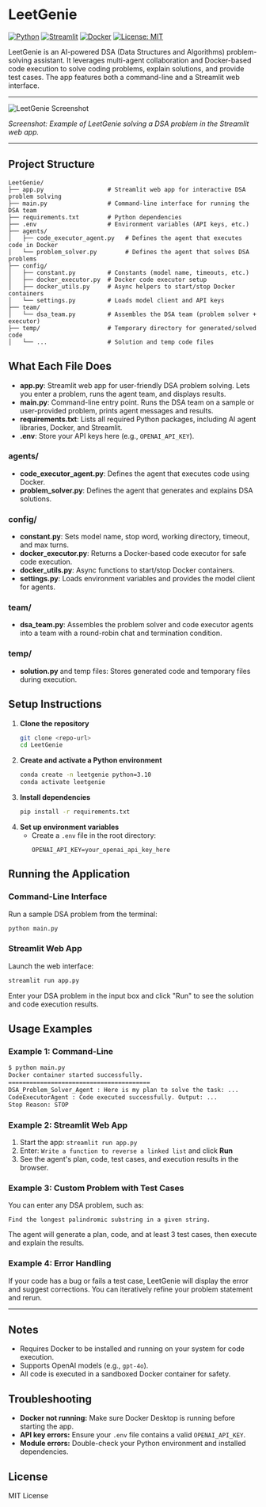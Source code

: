 # LeetGenie

[![Python](https://img.shields.io/badge/Python-3.10%2B-blue.svg)](https://www.python.org/downloads/)
[![Streamlit](https://img.shields.io/badge/Streamlit-Enabled-brightgreen)](https://streamlit.io/)
[![Docker](https://img.shields.io/badge/Docker-Required-blue)](https://www.docker.com/)
[![License: MIT](https://img.shields.io/badge/License-MIT-yellow.svg)](https://opensource.org/licenses/MIT)

LeetGenie is an AI-powered DSA (Data Structures and Algorithms) problem-solving assistant. It leverages multi-agent collaboration and Docker-based code execution to solve coding problems, explain solutions, and provide test cases. The app features both a command-line and a Streamlit web interface.

---

![LeetGenie Screenshot](https://user-images.githubusercontent.com/your-username/leetgenie-demo.png)

*Screenshot: Example of LeetGenie solving a DSA problem in the Streamlit web app.*

---

## Project Structure

```text
LeetGenie/
├── app.py                  # Streamlit web app for interactive DSA problem solving
├── main.py                 # Command-line interface for running the DSA team
├── requirements.txt        # Python dependencies
├── .env                    # Environment variables (API keys, etc.)
├── agents/
│   ├── code_executor_agent.py   # Defines the agent that executes code in Docker
│   └── problem_solver.py        # Defines the agent that solves DSA problems
├── config/
│   ├── constant.py         # Constants (model name, timeouts, etc.)
│   ├── docker_executor.py  # Docker code executor setup
│   ├── docker_utils.py     # Async helpers to start/stop Docker containers
│   └── settings.py         # Loads model client and API keys
├── team/
│   └── dsa_team.py         # Assembles the DSA team (problem solver + executor)
├── temp/                   # Temporary directory for generated/solved code
│   └── ...                 # Solution and temp code files
```

## What Each File Does

- **app.py**: Streamlit web app for user-friendly DSA problem solving. Lets you enter a problem, runs the agent team, and displays results.
- **main.py**: Command-line entry point. Runs the DSA team on a sample or user-provided problem, prints agent messages and results.
- **requirements.txt**: Lists all required Python packages, including AI agent libraries, Docker, and Streamlit.
- **.env**: Store your API keys here (e.g., `OPENAI_API_KEY`).

### agents/
- **code_executor_agent.py**: Defines the agent that executes code using Docker.
- **problem_solver.py**: Defines the agent that generates and explains DSA solutions.

### config/
- **constant.py**: Sets model name, stop word, working directory, timeout, and max turns.
- **docker_executor.py**: Returns a Docker-based code executor for safe code execution.
- **docker_utils.py**: Async functions to start/stop Docker containers.
- **settings.py**: Loads environment variables and provides the model client for agents.

### team/
- **dsa_team.py**: Assembles the problem solver and code executor agents into a team with a round-robin chat and termination condition.

### temp/
- **solution.py** and temp files: Stores generated code and temporary files during execution.

## Setup Instructions

1. **Clone the repository**
   ```sh
   git clone <repo-url>
   cd LeetGenie
   ```
2. **Create and activate a Python environment**
   ```sh
   conda create -n leetgenie python=3.10
   conda activate leetgenie
   ```
3. **Install dependencies**
   ```sh
   pip install -r requirements.txt
   ```
4. **Set up environment variables**
   - Create a `.env` file in the root directory:
     ```env
     OPENAI_API_KEY=your_openai_api_key_here
     ```

## Running the Application

### Command-Line Interface
Run a sample DSA problem from the terminal:
```sh
python main.py
```

### Streamlit Web App
Launch the web interface:
```sh
streamlit run app.py
```

Enter your DSA problem in the input box and click "Run" to see the solution and code execution results.

## Usage Examples

### Example 1: Command-Line
```sh
$ python main.py
Docker container started successfully.
========================================
DSA_Problem_Solver_Agent : Here is my plan to solve the task: ...
CodeExecutorAgent : Code executed successfully. Output: ...
Stop Reason: STOP
```

### Example 2: Streamlit Web App
1. Start the app: `streamlit run app.py`
2. Enter: `Write a function to reverse a linked list` and click **Run**
3. See the agent's plan, code, test cases, and execution results in the browser.

### Example 3: Custom Problem with Test Cases
You can enter any DSA problem, such as:

```
Find the longest palindromic substring in a given string.
```

The agent will generate a plan, code, and at least 3 test cases, then execute and explain the results.

### Example 4: Error Handling
If your code has a bug or fails a test case, LeetGenie will display the error and suggest corrections. You can iteratively refine your problem statement and rerun.

---

## Notes
- Requires Docker to be installed and running on your system for code execution.
- Supports OpenAI models (e.g., `gpt-4o`).
- All code is executed in a sandboxed Docker container for safety.

## Troubleshooting
- **Docker not running:** Make sure Docker Desktop is running before starting the app.
- **API key errors:** Ensure your `.env` file contains a valid `OPENAI_API_KEY`.
- **Module errors:** Double-check your Python environment and installed dependencies.

## License
MIT License
